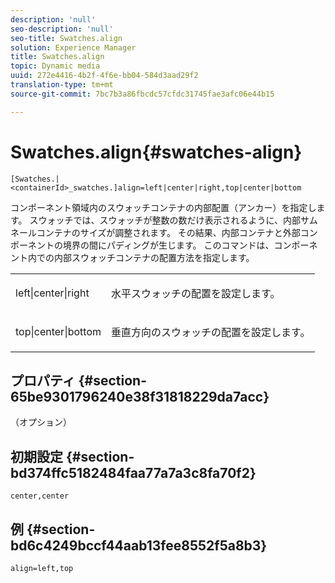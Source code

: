 ```yaml
---
description: 'null'
seo-description: 'null'
seo-title: Swatches.align
solution: Experience Manager
title: Swatches.align
topic: Dynamic media
uuid: 272e4416-4b2f-4f6e-bb04-584d3aad29f2
translation-type: tm+mt
source-git-commit: 7bc7b3a86fbcdc57cfdc31745fae3afc06e44b15

---
```



# Swatches.align{#swatches-align}

`[Swatches.|<containerId>_swatches.]align=left|center|right,top|center|bottom`

コンポーネント領域内のスウォッチコンテナの内部配置（アンカー）を指定します。 スウォッチでは、スウォッチが整数の数だけ表示されるように、内部サムネールコンテナのサイズが調整されます。 その結果、内部コンテナと外部コンポーネントの境界の間にパディングが生じます。 このコマンドは、コンポーネント内での内部スウォッチコンテナの配置方法を指定します。

<table id="table_58D88FF5F83A4ABA928695B5AFF97354"> 
 <tbody> 
  <tr> 
   <td> <p> <span class="codeph"> left|center|right</span> </p> </td> 
   <td> <p> 水平スウォッチの配置を設定します。 </p> </td> 
  </tr> 
  <tr> 
   <td> <p><span class="codeph"> top|center|bottom</span> </p> </td> 
   <td> <p> 垂直方向のスウォッチの配置を設定します。 </p> </td> 
  </tr> 
 </tbody> 
</table>

## プロパティ {#section-65be9301796240e38f31818229da7acc}

（オプション）

## 初期設定 {#section-bd374ffc5182484faa77a7a3c8fa70f2}

`center,center`

## 例 {#section-bd6c4249bccf44aab13fee8552f5a8b3}

`align=left,top`
